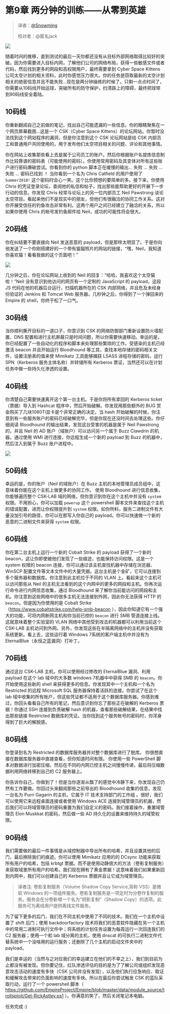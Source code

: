 # 第9章 两分钟的训练——从零到英雄

> 译者：[@Snowming](https://github.com/Snowming04)
> 
> 校对者：@匿名jack

![](../images/chapter_9/9-0.PNG)

随着时间的推移，直到测试的最后一天你都还没有从目标外部网络取得比较好的突破。因为你需要进入目标内网，了解他们公司的网络布局，获得一些敏感文件或者代码，然后找到更多的网段和高权限用户，最终需要拿到 Cyber Space Kittens 公司太空计划的相关资料，此时你感觉压力很大。你的任务是窃取最新的太空计划相关的绝密信息并且不能失败...现在是两分钟操练的时候了。只剩一点点时间了，你需要从10码线开始运球，突破所有的防守保护，扫清路上的障碍，最终把球带到90码线安全着陆。

## 10码线
你重新翻阅自己之前做的笔记，找出自己可能遗漏的一些信息。你的眼睛聚焦在一个网页屏幕截图...这是一个 CSK（Cyber Space Kittens）的论坛网站。你暂时没法找到这个网站程序的漏洞，但是你注意到这个 CSK 论坛网站是给 CSK 内部员工和普通用户共同使用的，用于发布他们太空项目相关的问题、评论和其他事情。

你在网站上收集那些看上去是属于公司员工的账户。然后你根据账户名提炼信息制作比较靠谱的密码表（可能使用的密码）。你使用常用密码及其变体对所有这些账户进行密码爆破尝试。你看到你的 python 脚本正在缓慢的输出… 失败 … 失败 … 失败 … 密码已找到 ！ 当你看到一个名为 Chris Catfield 的用户使用了 `Summer2018!` 这个密码时会心一笑。这个比你预想的要简单的多。接下来，你使用 Chris 的凭证登录论坛，查阅他的私信和帖子，找出那些能帮助更好的开展下一步行动的信息。你发现 Chris 经常与论坛上的另一位内部员工 Neil Pawstrong 谈论太空项目。看起来他们不是现实中的朋友，但他们有很融洽的协同工作关系。这对你开展受信任的钓鱼攻击非常有利。这两个用户之间已经建立了融洽的关系，所以如果你使用 Chris 的帐号发钓鱼邮件给 Neil，成功的可能性将会很大。

## 20码线
你在纠结要不要直接向 Neil 发送恶意的 payload，但是那样太明显了。于是你向他发送了一个你刚搭建好的一个带有猫猫照片的网站的链接，“嘿，Neil，我知道你喜欢猫！看看我做的这个页面吧！”

![](../images/chapter_9/9-1.png)

几分钟之后，你在论坛网站上收到的 Neil 的回复：“哈哈，我喜欢这个太空猫啦！”Neil 没有意识到他访问的网页有一个定制的 JavaScript 的 payload，这段 JS 代码在他的机器后台运行，扫描机器所在的 CSK 内部网络，并且危及未经身份验证的 Jenkins 和 Tomcat Web 服务器。几秒钟之后，你得到了一个弹回来的 Empire 的 shell，你终于松了一口气。

## 30码线
当你顺利撕开目标的一道口子，你意识到 CSK 的网络防御部门重新设置防火墙配置、DNS 配置和进行主机屏蔽只是时间问题，所以你需要快速移动。幸运的是，你已经配置了一些自动化的程序和脚本来处理那些繁琐的工作。受感染的主机已经激活 beacon 并且开始运行 Bloodhound 等工具，查找本地存储的密码相关文件，设置注册表的值来使 Mimikatz 工具能够捕获 LSASS 进程存储的密码，运行 SPN（Kerberos 服务主体名称）并转储所有 Kerberos 票证，当然还可以在计划任务中做一些持久化渗透的设置。

## 40码线
你清楚自己需要快速离开这个第一台主机。于是你将所有拿回的 Kerberos ticket（票据）导入到 Hashcat 程序中，然后开始破解。你发现用那些额外的 BUG 赏金购买了几块1080Ti显卡是个非常正确的决定。当 hash 开始破解的时候，你注意到有一些服务账户的密码已经破解完毕，但是你现在还没时间去处理这些。你仔细阅读 Bloodhound 的输出结果，发现这台受害的机器是属于 Neil Pawstrong 的，并且 Neil 的 AD 账户（域账户）可以访问另一个属于 Buzz Clawdrin 的机器。通过使用 WMI 进行连接，你远程生成一个新的 payload 到 Buzz 的机器中，然后注入到属于 Buzz 账户进程中。

![](../images/chapter_9/9-2.png)

## 50码线
幸运的是，你的账户（Neil 的域账户）在 Buzz 主机的本地管理员成员组中，这意味着你能在这个主机上做更多的协同工作。 使用 Bloodhound 进行信息收集，你能够遍历整个 CSK-LAB 域的网络，但你意识到你在这个主机中并没有 `system` 权限。不用担心，你可以加载 `powerup` 这个 powershell 脚本文件来查找这个主机的错误配置，进而让你权限提升到 `system` 权限。如你所料，服务二进制文件有大量没加引号的路径，你可以在那写入你自己的 payload。你可以快速做一个新的恶意的二进制文件来获得 `system` 权限。

## 60码线
你在第二台主机上运行一个新的 Cobalt Strike 的 payload 获得了一个新的 beacon，这让你即使被他们发现了一些痕迹，也能保持访问权限。这是一个 system 权限的 beacon 连接，你可以通过该主机查找机器中存储在浏览器、WinSCP 配置文件等文本文件中的大量凭据。这台主机是个金矿，它可以连接到多个服务器和数据库。你注意到此主机位于不同的 VLAN 上。看起来这个主机可以访问那些从 Neil 的主机无法看到的这个内网中的更多的网段和主机。你再次运行命令进行内网信息收集，通过 Bloodhound 来了解你当前能访问的网段和主机。你注意到这些网络中的很多主机无法连接到外网，因此你无法获得 HTTP 的 `beacon`。但是因为你使用的是 Cobalt Strike（https://www.cobaltstrike.com/help-smb-beacon ），因此你知道它有一个强大的功能，可将内网断网主机和你当前已控的 `beacon` 进行 SMB 管道连接上线。这就意味着整个实验室的 VLAN 网络中其他受到攻击的机器都可以利用当前这个 CSK-LAB 主机访问到外网。另外，你发现这些在半隔离网络中的主机并没有获取系统更新。看上去，这些运行着 Windows 7系统的客户端主机中并没有为 EternalBlue（永恒之蓝漏洞）打补丁。

## 70码线
通过这台 CSK-LAB 主机，你可以使用经过修改的 EternalBlue 漏洞、利用 payload 在这个 lab 域中的大多数 windows 7机器中中获得 SMB 的 `beacon`。你开始使用这些新的 shell 来获得更多的信息。你发现其中一个主机和一个名为 Restricted 的远程 Microsoft SQL 服务器保持着活跃的连接。你尝试了在这个 lab 域中收集的所有账户，但这些凭证都不适用于这个数据库服务器。你感到难过，你回头看看自己所有的笔记，然后意识到你忘了那些正在破解的 Kerberos 票据！你通过 SSH 连接到负责破解 hash 的机器，查看那些破解结果，在结果中找出那些链接 Restricted 数据库的凭证。当你找到这个服务帐号的密码时，你浑身得到了巨大的解脱感。

## 80码线
你登录到名为 Restricted 的数据库服务器并对整个数据库进行了脱库。 你很想直接在数据库服务器中直接查看，但你知道时间有限。 你使用一些 PowerShell 脚本对数据进行加密压缩，然后在不同的内网已控主机之间慢慢传递，最后将压缩数据利用网络转移到自己的 C2 服务器上。

你告诉你自己，你做到了！但是当你逐渐从飘了的感觉中冷静下来，你发现自己仍然有工作要做。你回过头来翻阅那些之前导出的 Bloodhound 收集的信息，发现一台名为 Purri Gagarin 的主机，它属于 IT 技术支持部门的工作组 。很好，我们可以使用它来远程桌面连接或者使用 Windows ACE 连接到域管理员的机器，然后我们可以将域管理员的密码重置为我们自定义的密码。我们接着操作，重置域管理员 Elon Muskkat 的密码，然后做一些 AD 持久化的设置来维持持久的域管权限。

## 90码线
我们需要做的最后一件事情是从域控制器中导出所有的哈希，并且设置其他的后门，最后擦除我们的痕迹。你可以使用 Mimikatz 应用的的 DCsync 功能来获取所有用户的哈希，包括 krbtgt 票据。而不是使用动静很大的方法（卷影复制服务）来获取域里所有用户的哈希。我们现在拥有了黄金票据！这意味着我们如果重新回到内网中，我们可以创建自己的 Kerberos 票据并且让它成为域管理员。
> 译者注: 卷影复制服务（Volume Shadow Copy Service,简称 VSS）是微软 Windows 的一项组件服务。卷影复制服务是一项定时为分卷作复制的服务。服务会在分卷新增一个名为“阴影复制”（Shadow Copy）的选项。此服务可为离线用户提供离线文件服务。

为了留下更多的后门，我们在不同主机中使用了不同的技术。我们在一个主机中设置了 shift 后门；使用 backdoorfactory 技术将我们的恶意软件隐藏在另一个主机中的常用二进制可执行文件中；将系统的计划任务设置为每周运行一次回连我们的 C2 服务器；使用一个和 lab 域分离的主机，使用 dnscat 的可执行二进制文件代替系统中一个没啥用的运行服务；还删除了几个主机的启动文件夹中的 payload。

我们是幸运的（当然与之对应我们的幸运建立在他们的不幸之上），我们到目前为止都没有被发现。但你要记住，红队渗透评估的目的是为了了解公司或组织发现恶意攻击活动的速度有多快（CSK 公司并没有发现），以及他们执行应急响应、取证和缓解攻击带来的负面影响的速度有多快。所以在最后你尝试触发 CSK 的蓝队采取行动，运行了一个 powershell 脚本（ https://github.com/EmpireProject/Empire/blob/master/data/module_source/trollsploit/Get-RickAstley.ps1 ）。你满意的笑了，然后关闭笔记本电脑。

任务完成 :)





